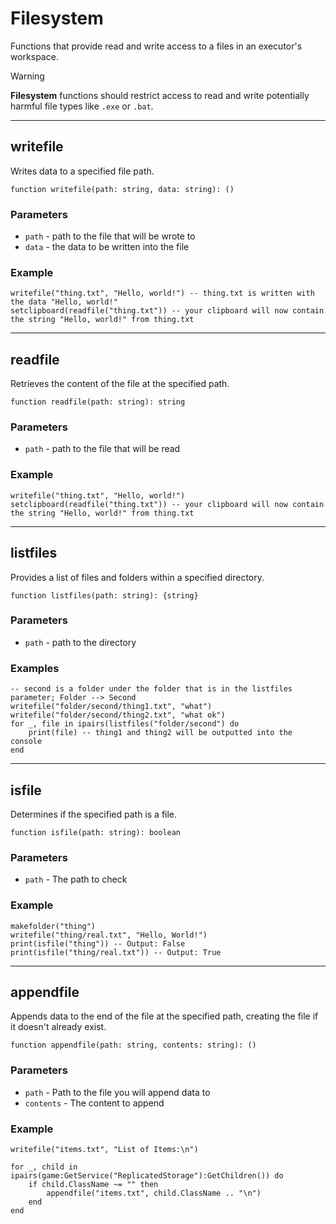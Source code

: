# Filesystem

Functions that provide read and write access to a files in an executor's workspace.

> [!WARNING]
> **Filesystem** functions should restrict access to read and write potentially harmful file types like `.exe` or `.bat`.

---

## writefile

Writes data to a specified file path.

```luau
function writefile(path: string, data: string): ()
```

### Parameters
- `path` - path to the file that will be wrote to
- `data` - the data to be written into the file

### Example

```luau
writefile("thing.txt", "Hello, world!") -- thing.txt is written with the data "Hello, world!"
setclipboard(readfile("thing.txt")) -- your clipboard will now contain the string "Hello, world!" from thing.txt
```

---

## readfile

Retrieves the content of the file at the specified path.

```luau
function readfile(path: string): string
```

### Parameters
- `path` - path to the file that will be read

### Example

```luau
writefile("thing.txt", "Hello, world!")
setclipboard(readfile("thing.txt")) -- your clipboard will now contain the string "Hello, world!" from thing.txt
```

---

## listfiles

Provides a list of files and folders within a specified directory.

```luau
function listfiles(path: string): {string}
```

### Parameters
- `path` - path to the directory

### Examples

```luau
-- second is a folder under the folder that is in the listfiles parameter; Folder --> Second
writefile("folder/second/thing1.txt", "what")
writefile("folder/second/thing2.txt", "what ok")
for _, file in ipairs(listfiles("folder/second") do
    print(file) -- thing1 and thing2 will be outputted into the console
end
```

---

## isfile

Determines if the specified path is a file.

```luau
function isfile(path: string): boolean
```

### Parameters
- `path` - The path to check

### Example

```luau
makefolder("thing")
writefile("thing/real.txt", "Hello, World!")
print(isfile("thing")) -- Output: False
print(isfile("thing/real.txt")) -- Output: True
```

---

## appendfile

Appends data to the end of the file at the specified path, creating the file if it doesn't already exist.

```luau
function appendfile(path: string, contents: string): ()
```

### Parameters
- `path` - Path to the file you will append data to
- `contents` - The content to append

### Example

```luau
writefile("items.txt", "List of Items:\n")

for _, child in ipairs(game:GetService("ReplicatedStorage"):GetChildren()) do
    if child.ClassName ~= "" then
        appendfile("items.txt", child.ClassName .. "\n")
    end
end
```

